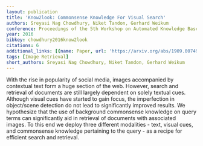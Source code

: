 ```yaml
---
layout: publication
title: 'Know2look: Commonsense Knowledge For Visual Search'
authors: Sreyasi Nag Chowdhury, Niket Tandon, Gerhard Weikum
conference: Proceedings of the 5th Workshop on Automated Knowledge Base Construction
year: 2016
bibkey: chowdhury2016know2look
citations: 6
additional_links: [{name: Paper, url: 'https://arxiv.org/abs/1909.00749'}]
tags: [Image Retrieval]
short_authors: Sreyasi Nag Chowdhury, Niket Tandon, Gerhard Weikum
---
```

With the rise in popularity of social media, images accompanied by contextual
text form a huge section of the web. However, search and retrieval of documents
are still largely dependent on solely textual cues. Although visual cues have
started to gain focus, the imperfection in object/scene detection do not lead
to significantly improved results. We hypothesize that the use of background
commonsense knowledge on query terms can significantly aid in retrieval of
documents with associated images. To this end we deploy three different
modalities - text, visual cues, and commonsense knowledge pertaining to the
query - as a recipe for efficient search and retrieval.